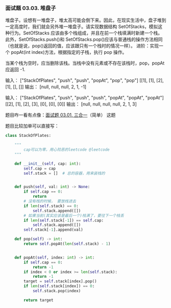 ### 面试题 03.03. 堆盘子

堆盘子。设想有一堆盘子，堆太高可能会倒下来。因此，在现实生活中，盘子堆到一定高度时，我们就会另外堆一堆盘子。请实现数据结构 SetOfStacks，模拟这种行为。SetOfStacks 应该由多个栈组成，并且在前一个栈填满时新建一个栈。此外，SetOfStacks.push()和 SetOfStacks.pop()应该与普通栈的操作方法相同（也就是说，pop()返回的值，应该跟只有一个栈时的情况一样）。 进阶：实现一个 popAt(int index)方法，根据指定的子栈，执行 pop 操作。

当某个栈为空时，应当删除该栈。当栈中没有元素或不存在该栈时，pop，popAt  应返回 -1.

输入：
["StackOfPlates", "push", "push", "popAt", "pop", "pop"]
[[1], [1], [2], [1], [], []]
输出：
[null, null, null, 2, 1, -1]

输入：
["StackOfPlates", "push", "push", "push", "popAt", "popAt", "popAt"]
[[2], [1], [2], [3], [0], [0], [0]]
输出：
[null, null, null, null, 2, 1, 3]

题目咋一看有点像：[面试题 03.01. 三合一](https://leetcode-cn.com/problems/three-in-one-lcci/)（简单） 这题

题目比较加单可以直接写：

```python
class StackOfPlates:

    """
        cap可以为零，用心险恶的leetcode @leetcode
    """

    def __init__(self, cap: int):
        self.cap = cap
        self.stack = []  # 总的容器，用来装栈的


    def push(self, val: int) -> None:
        if self.cap == 0:
            return
        # 没有栈的时候， 要放栈进去
        if len(self.stack) == 0:
            self.stack.append([])
        # 如果当前(其实应该是最后一个)栈满了，要往下一个栈丢
        if len(self.stack[-1]) == self.cap:
            self.stack.append([])
        self.stack[-1].append(val)

    def pop(self) -> int:
        return self.popAt(len(self.stack) - 1)


    def popAt(self, index: int) -> int:
        if self.cap == 0:
            return -1
        if index < 0 or index >= len(self.stack):
            return -1
        target = self.stack[index].pop()
        if len(self.stack[index]) == 0:
            self.stack.pop(index)

        return target

```
